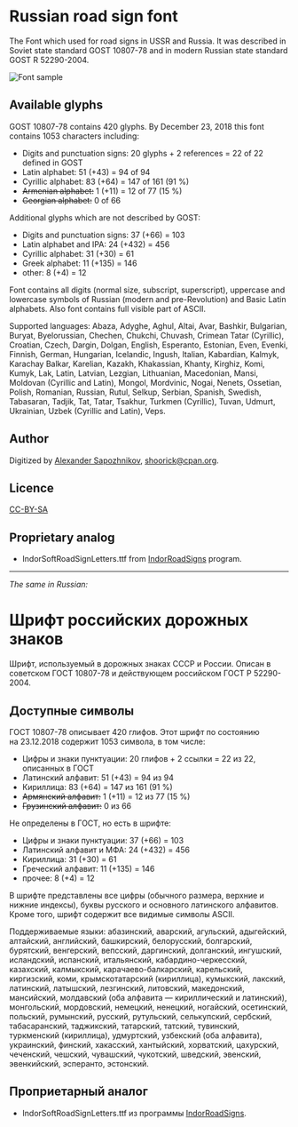 Russian road sign font
======================

The Font which used for road signs in USSR and Russia.
It was described in Soviet state standard GOST 10807-78 and
in modern Russian state standard GOST R 52290-2004.

![Font sample](http://habrastorage.org/storage2/fb7/716/823/fb771682308a41efbfd9082e7633f7e2.png)

Available glyphs
----------------

GOST 10807-78 contains 420 glyphs.
By December 23, 2018 this font contains 1053 characters including:

* Digits and punctuation signs: 20 glyphs + 2 references = 22 of 22 defined in GOST
* Latin alphabet: 51 (+43) = 94 of 94
* Cyrillic alphabet: 83 (+64) = 147 of 161 (91 %)
* ~~Armenian alphabet:~~ 1 (+11) = 12 of 77 (15 %)
* ~~Georgian alphabet:~~ 0 of 66

Additional glyphs which are not described by GOST:

* Digits and punctuation signs: 37 (+66) = 103
* Latin alphabet and IPA: 24 (+432) = 456
* Cyrillic alphabet: 31 (+30) = 61
* Greek alphabet: 11 (+135) = 146
* other: 8 (+4) = 12

Font contains all digits (normal size, subscript, superscript),
uppercase and lowercase symbols of Russian (modern and pre-Revolution)
and Basic Latin alphabets. Also font contains full visible part of ASCII.

Supported languages:
Abaza, Adyghe, Aghul, Altai, Avar, Bashkir, Bulgarian, Buryat, Byelorussian,
Chechen, Chukchi, Chuvash, Crimean Tatar (Cyrillic), Croatian, Czech, Dargin,
Dolgan, English, Esperanto, Estonian, Even, Evenki, Finnish, German, Hungarian,
Icelandic, Ingush, Italian, Kabardian, Kalmyk, Karachay Balkar, Karelian,
Kazakh, Khakassian, Khanty, Kirghiz, Komi, Kumyk, Lak, Latin, Latvian, Lezgian,
Lithuanian, Macedonian, Mansi, Moldovan (Cyrillic and Latin), Mongol,
Mordvinic, Nogai, Nenets, Ossetian, Polish, Romanian, Russian, Rutul, Selkup,
Serbian, Spanish, Swedish, Tabasaran, Tadjik, Tat, Tatar, Tsakhur, Turkmen
(Cyrillic), Tuvan, Udmurt, Ukrainian, Uzbek (Cyrillic and Latin), Veps.

Author
------

Digitized by [Alexander Sapozhnikov](http://shoorick.ru/), <shoorick@cpan.org>.

Licence
-------

[CC-BY-SA](http://creativecommons.org/licenses/by-sa/3.0/)

Proprietary analog
------------------

* IndorSoftRoadSignLetters.ttf from
[IndorRoadSigns](http://www.indorsoft.ru/products/roadsigns/) program.

--------------------------------------------------
_The same in Russian:_

Шрифт российских дорожных знаков
================================

Шрифт, используемый в дорожных знаках СССР и России.
Описан в советском ГОСТ 10807-78 и действующем российском ГОСТ Р 52290-2004.

Доступные символы
----------------

ГОСТ 10807-78 описывает 420 глифов.
Этот шрифт по состоянию на 23.12.2018 содержит 1053 символа, в том числе:

* Цифры и знаки пунктуации: 20 глифов + 2 ссылки = 22 из 22, описанных в ГОСТ
* Латинский алфавит: 51 (+43) = 94 из 94
* Кириллица: 83 (+64) = 147 из 161 (91 %)
* ~~Армянский алфавит:~~ 1 (+11) = 12 из 77 (15 %)
* ~~Грузинский алфавит:~~ 0 из 66

Не определены в ГОСТ, но есть в шрифте:

* Цифры и знаки пунктуации: 37 (+66) = 103
* Латинский алфавит и МФА: 24 (+432) = 456
* Кириллица: 31 (+30) = 61
* Греческий алфавит: 11 (+135) = 146
* прочее: 8 (+4) = 12

В шрифте представлены все цифры (обычного размера, верхние и нижние индексы),
буквы русского и основного латинского алфавитов. Кроме того, шрифт содержит все
видимые символы ASCII.

Поддерживаемые языки:
абазинский, аварский, агульский, адыгейский, алтайский, английский, башкирский,
белорусский, болгарский, бурятский, венгерский, вепсский, даргинский,
долганский, ингушский, исландский, испанский, итальянский,
кабардино-черкесский, казахский, калмыкский, карачаево-балкарский, карельский,
киргизский, коми, крымскотатарский (кириллица), кумыкский, лакский, латинский,
латышский, лезгинский, литовский, македонский, мансийский, молдавский (оба
алфавита — кириллический и латинский), монгольский, мордовский, немецкий,
ненецкий, ногайский, осетинский, польский, румынский, русский, рутульский,
селькупский, сербский, табасаранский, таджикский, татарский, татский,
тувинский, туркменский (кириллица), удмуртский, узбекский (оба алфавита),
украинский, финский, хакасский, хантыйский, хорватский, цахурский, чеченский,
чешский, чувашский, чукотский, шведский, эвенский, эвенкийский, эсперанто,
эстонский.

Проприетарный аналог
--------------------

* IndorSoftRoadSignLetters.ttf из программы
[IndorRoadSigns](http://www.indorsoft.ru/products/roadsigns/).
